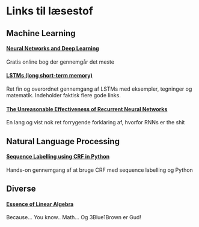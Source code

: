 
# Links til læsestof

## Machine Learning

#### [Neural Networks and Deep Learning]( http://neuralnetworksanddeeplearning.com/index.html )
Gratis online bog der gennemgår det meste

#### [LSTMs (long short-term memory)]( http://blog.echen.me/2017/05/30/exploring-lstms/ )
Ret fin og overordnet gennemgang af LSTMs med eksempler, tegninger og matematik.
Indeholder faktisk flere gode links.

#### [The Unreasonable Effectiveness of Recurrent Neural Networks]( http://karpathy.github.io/2015/05/21/rnn-effectiveness/ )
En lang og vist nok ret forrygende forklaring af, hvorfor RNNs er the shit


## Natural Language Processing

#### [Sequence Labelling using CRF in Python]( http://www.albertauyeung.com/post/python-sequence-labelling-with-crf/ )
Hands-on gennemgang af at bruge CRF med sequence labelling og Python


## Diverse

#### [Essence of Linear Algebra](https://www.youtube.com/watch?v=fNk_zzaMoSs&list=PLZHQObOWTQDPD3MizzM2xVFitgF8hE_ab)
Because... You know.. Math... Og 3Blue1Brown er Gud!

